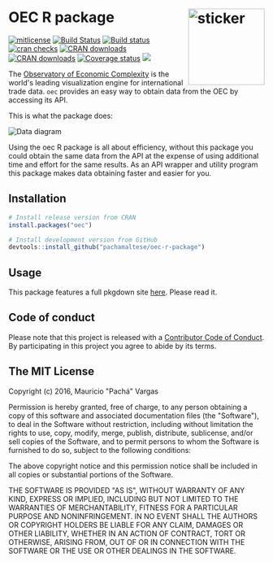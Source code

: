 
<!-- README.md is generated from README.Rmd. Please edit that file -->
OEC R package <img src="http://pacha.hk/oec/observatory.png" width=150 align="right" alt="sticker"/>
====================================================================================================

[![mitlicense](https://img.shields.io/badge/License-MIT-green.svg)](https://opensource.org/licenses/MIT) [![Build Status](https://travis-ci.org/pachamaltese/oec.svg?branch=master)](https://travis-ci.org/pachamaltese/oec) [![Build status](https://ci.appveyor.com/api/projects/status/5xvlffxy8ro4wc34?svg=true)](https://ci.appveyor.com/project/pachamaltese/oec) [![cran checks](https://cranchecks.info/badges/summary/oec)](https://cran.r-project.org/web/checks/check_results_oec.html) [![CRAN downloads](http://cranlogs.r-pkg.org/badges/oec)](http://cran.rstudio.com/web/packages/oec/index.html) [![CRAN downloads](http://cranlogs.r-pkg.org/badges/grand-total/oec)](http://cran.rstudio.com/web/packages/oec/index.html) [![Coverage status](https://codecov.io/gh/pachamaltese/oec/branch/master/graph/badge.svg)](https://codecov.io/github/pachamaltese/oec?branch=master) [![](https://badges.ropensci.org/217_status.svg)](https://github.com/ropensci/onboarding/issues/217)

The [Observatory of Economic Complexity](https://atlas.media.mit.edu/en/) is the world's leading visualization engine for international trade data. `oec` provides an easy way to obtain data from the OEC by accessing its API.

This is what the package does:

![Data diagram](http://pacha.hk/oec/data-diagram.svg)

Using the oec R package is all about efficiency, without this package you could obtain the same data from the API at the expense of using additional time and effort for the same results. As an API wrapper and utility program this package makes data obtaining faster and easier for you.

Installation
------------

``` r
# Install release version from CRAN
install.packages("oec")

# Install development version from GitHub
devtools::install_github("pachamaltese/oec-r-package")
```

Usage
-----

This package features a full pkgdown site [here](http.//pacha.hk/oec/docs/). Please read it.

Code of conduct
---------------

Please note that this project is released with a [Contributor Code of Conduct](CODE_OF_CONDUCT.md). By participating in this project you agree to abide by its terms.

The MIT License
---------------

Copyright (c) 2016, Mauricio "Pachá" Vargas

Permission is hereby granted, free of charge, to any person obtaining a copy of this software and associated documentation files (the "Software"), to deal in the Software without restriction, including without limitation the rights to use, copy, modify, merge, publish, distribute, sublicense, and/or sell copies of the Software, and to permit persons to whom the Software is furnished to do so, subject to the following conditions:

The above copyright notice and this permission notice shall be included in all copies or substantial portions of the Software.

THE SOFTWARE IS PROVIDED "AS IS", WITHOUT WARRANTY OF ANY KIND, EXPRESS OR IMPLIED, INCLUDING BUT NOT LIMITED TO THE WARRANTIES OF MERCHANTABILITY, FITNESS FOR A PARTICULAR PURPOSE AND NONINFRINGEMENT. IN NO EVENT SHALL THE AUTHORS OR COPYRIGHT HOLDERS BE LIABLE FOR ANY CLAIM, DAMAGES OR OTHER LIABILITY, WHETHER IN AN ACTION OF CONTRACT, TORT OR OTHERWISE, ARISING FROM, OUT OF OR IN CONNECTION WITH THE SOFTWARE OR THE USE OR OTHER DEALINGS IN THE SOFTWARE.
